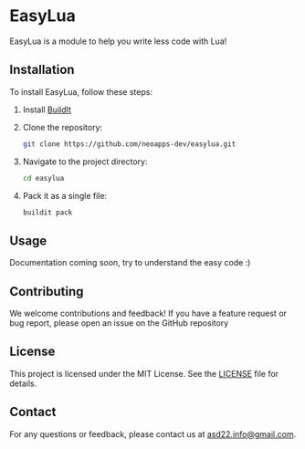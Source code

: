 # EasyLua

EasyLua is a module to help you write less code with Lua!

## Installation

To install EasyLua, follow these steps:

1. Install [BuildIt](https://github.com/neoapps-dev/buildit.git)
2. Clone the repository:

    ```sh
    git clone https://github.com/neoapps-dev/easylua.git
    ```

3. Navigate to the project directory:

    ```sh
    cd easylua
    ```

4. Pack it as a single file:

    ```sh
    buildit pack
    ```

## Usage

Documentation coming soon, try to understand the easy code :)

## Contributing

We welcome contributions and feedback! If you have a feature request or bug report, please open an issue on the GitHub repository

## License

This project is licensed under the MIT License. See the [LICENSE](LICENSE) file for details.

## Contact

For any questions or feedback, please contact us at [asd22.info@gmail.com](mailto:asd22.info@gmail.com).
